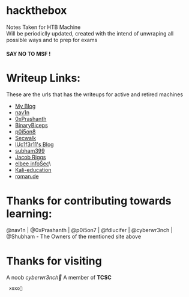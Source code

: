 # hackthebox
Notes Taken for HTB Machine<br />
Will be periodiclly updated, created with the intend of unwraping all possible ways and to prep for exams<br />
#### SAY NO TO MSF !

# Writeup Links:
These are the urls that has the writeups for active and retired machines

- [My Blog](https://cyberwr3nch.github.io)
- [nav1n](http://www.nav1n.com/)
- [0xPrashanth](https://0xprashant.github.io/)
- [BinaryBiceps](https://binarybiceps.com/)
- [p0i5on8](https://p0i5on8.github.io/)
- [Secwalk](https://www.secwalk.com/)
- [lUc1f3r11's Blog](https://fdlucifer.github.io/)
- [subham399](https://shubhkumar.in/tags/hackthebox/)
- [Jacob Riggs](https://jacobriggs.io/blog/)
- [elbee infoSec](https://elbee.xyz/writeups)\
- [Kali-education](https://kali-education.info/)
- [roman.de](https://romanh.de/home)

      

# Thanks for contributing towards learning:
@nav1n | @0xPrashanth | @p0i5on7 | @fdlucifer | @cyberwr3nch | @Shubham - The Owners of the mentioned site above

# Thanks for visiting
A noob _cyberwr3nch🔧_ 
A member of **TCSC** 

``` xoxo💙```

